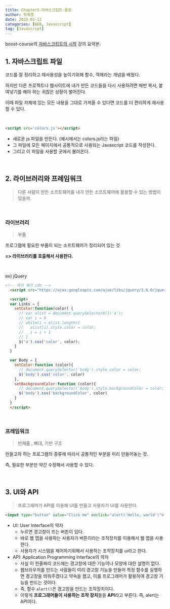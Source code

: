 ```yaml
---
title: Chapter5-자바스크립트-활용
author: 박재경
date: 2022-02-12
categories: [WEB, Javascript]
tag: [Javascript]
---
```


  boost-course의 [자바스크립트의 시작](https://www.boostcourse.org/cs124/) 강의 요약본.

## 1. 자바스크립트 파일

코드를 잘 정리하고 재사용성을 높이기위해 함수, 객체라는 개념을 배웠다.

하지만 다른 프로젝트나 웹사이트에 내가 만든 코드들을 다시 사용하려면 매번 복사, 붙여넣기를 해야 하는 귀찮은 상황이 벌어진다.

이때 파일 자체에 있는 모든 내용을 그대로 가져올 수 있다면 코드를 더 편리하게 재사용할 수 있다.

<br>

```html
<script src='colors.js'></script>
```

- 새로운 js 파일을 만든다.  (예시에서는 colors.js라는  파일) 
- 그 파일에 모든 페이지에서 공통적으로 사용되는 Javascript 코드를 작성한다.
- 그리고 이 파일을 사용할 곳에서 불러온다. 

<br>

## 2. 라이브러리와 프레임워크 

> 다른 사람이 만든 소프트웨어를 내가 만든 소프트웨어에 활용할 수 있는 방법이 있을까. 

<br>

### 라이브러리

>  부품

프로그램에 필요한 부품이 되는 소프트웨어가 정리되어 있는 것

**=> 라이브러리를 호출해서 사용한다.**

<br>

ex) jQuery

```html
<!-- 제이 쿼리 cdn -->
  <script src="https://ajax.googleapis.com/ajax/libs/jquery/3.6.0/jquery.min.js"></script>

  <script>
  var Links = {
    setColor:function(color) {
      // var alist = document.querySelectorAll('a');
      // var i = 0
      // while(i < alist.length){
      //   alist[i].style.color = color;
      //   i = i + 1
      // }
      $('a').css('color', color);
    }
  }

  var Body = {
    setColor:function (color){
      // document.querySelector('body').style.color = color;
      $('body').css('color', color)
    },
    setBackgroundColor:function (color){
      // document.querySelector('body').style.backgroundColor = color;
      $('body').css('backgroundColor', color)
    }
  }
  </script>
```

<br>

### 프레임워크

> 반제품 , 뼈대, 기반 구조

만들고자 하는 프로그램의 종류에 따라서 공통적인 부분을 미리 만들어놓는 것.

즉, 필요한 부분만 약간 수정해서 사용할 수 있다. 

<br>

## 3. UI와 API

> 프로그래머가 API를 이용해 UI를 만들고 사용자가 UI를 사용한다.

```html
<input type="button" value="Click me" onclick="alert('Hello, world')">
```

- UI:  User Interface의 약자
  - 누르면 경고창이 뜨는 버튼이 있다.
  - 바로 웹 앱을 사용하는 사용자가 버튼이라는 조작장치를 이용해서 웹 앱을 사용한다.
  - 사용자가 시스템을 제어하기위해서 사용하는 조작장치를 ui라고 한다. 
- API: Application Programming Interface의 약자 
  - 사실 이 한줄짜리 코드에는 경고창에 대한 기능이나 모양에 대한 설명이 없다.
  - 웹브라우저를 만드는 사람들이 미리 경고창 기능을 만들어 특정 함수를 실행하면 경고창을 띄워주겠다고 약속을 했고, 이를 프로그래머가 활용하여 경고창 기능을 만드는 것이다. 
  - 즉, 함수 `alert()`은 경고창을 만드는 조작장치이다.
  - 이렇게 **프로그래머들이 사용하는 조작 장치**들을 **API**라고 부른다. 즉, alert는 API이다.

<br>